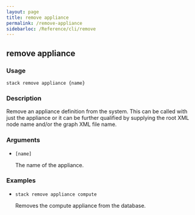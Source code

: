 ```yaml
---
layout: page
title: remove appliance
permalink: /remove-appliance
sidebarloc: /Reference/cli/remove
---
```


## remove appliance

### Usage

`stack remove appliance {name}`

### Description

Remove an appliance definition from the system. This can be
	called with just the appliance or it can be further
	qualified by supplying the root XML node name and/or the
	graph XML file name.

### Arguments

* `[name]`

   The name of the appliance.


### Examples

* `stack remove appliance compute`

   Removes the compute appliance from the database.



